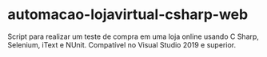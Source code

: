 # automacao-lojavirtual-csharp-web
Script para realizar um teste de compra em uma loja online usando C Sharp, Selenium, iText e NUnit. Compatível no Visual Studio 2019 e superior.
